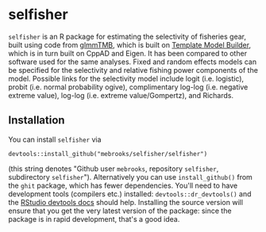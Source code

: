 # selfisher

`selfisher` is an R package for estimating the selectivity of fisheries gear, built using code from [glmmTMB](https://github.com/glmmTMB/glmmTMB), which is built on [Template Model Builder](https://github.com/kaskr/adcomp), which is in turn built on CppAD and Eigen. It has been compared to other software used for the same analyses. Fixed and random effects models can be specified for the selectivity and  relative fishing power components of the model. Possible links for the selectivity model include logit (i.e. logistic), probit (i.e. normal probability ogive), complimentary log-log (i.e. negative extreme value), log-log (i.e. extreme value/Gompertz), and Richards.

## Installation 

You can install `selfisher` via
```
devtools::install_github("mebrooks/selfisher/selfisher")
```
(this string denotes "Github user `mebrooks`, repository `selfisher`, subdirectory `selfisher`"). Alternatively you can use `install_github()` from the `ghit` package, which has fewer dependencies. You'll need to have development tools (compilers etc.) installed: `devtools::dr_devtools()` and the [RStudio devtools docs](https://www.rstudio.com/products/rpackages/devtools/) should help. Installing the source version will ensure that you get the very latest version of the package: since the package is in rapid development, that's a good idea. 
